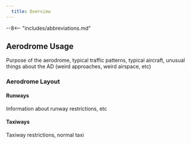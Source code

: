 ```yaml
---
  title: Overview
---
```


--8<-- "includes/abbreviations.md"


## Aerodrome Usage

Purpose of the aerodrome, typical traffic patterns, typical aircraft, unusual things about the AD (weird approaches, weird airspace, etc)

### Aerodrome Layout

#### Runways

Information about runway restrictions, etc

#### Taxiways

Taxiway restrictions, normal taxi 